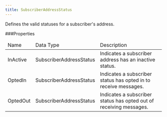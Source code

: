```yaml
---
title: SubscriberAddressStatus
---
```

<p>Defines the valid statuses for a subscriber's address.</p>
 
###Properties
<table class="table table-hover">
<thead align="left">
<tr>
<td>Name</td>
<td>Data Type</td>
<td>Description</td>
</tr>
</thead>
<tbody>
<tr>
<td>InActive</td>
<td>SubscriberAddressStatus</td>
<td>Indicates a subscriber address has an inactive status.</td>
</tr>
<tr>
<td>OptedIn</td>
<td>SubscriberAddressStatus</td>
<td>Indicates a subscriber status has opted in to receive messages.</td>
</tr>
<tr>
<td>OptedOut</td>
<td>SubscriberAddressStatus</td>
<td>Indicates a subscriber status has opted out of receiving messages.</td>
</tr>
</tbody>
</table>
